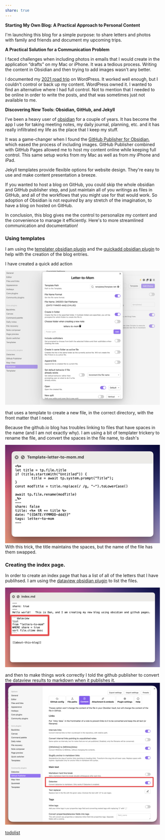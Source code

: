 ```yaml
---
share: true
---
```




**Starting My Own Blog: A Practical Approach to Personal Content**

I'm launching this blog for a simple purpose: to share letters and photos with family and friends and document my upcoming trips.

**A Practical Solution for a Communication Problem**

I faced challenges when including photos in emails that I would create in the application “drafts” on my Mac or iPhone. It was a tedious process. Writing the content in Obsidian and then trying to add images wasn't any better.

I documented my [2021 road trip](weaties2021roadtrip.com) on WordPress. It worked well enough, but I couldn't control or back up my content. WordPress owned it. I wanted to find an alternative where I had full control.  Not to mention that I needed to be online in order to write the posts, and that was sometimes just not available to me.

**Discovering New Tools: Obsidian, GitHub, and Jekyll**

I’ve been a heavy user of [obsidian](https://obsidian.md) for a couple of years.  It has become the app I use for taking meeting notes, my daily journal, planning, etc.  and it has really infiltrated my life as the place that I keep my stuff.

It was a game-changer when I found the [GitHub Publisher for Obsidian](https://github.com/ObsidianPublisher/obsidian-github-publisher), which eased the process of including images. GitHub Publisher combined with GitHub Pages allowed me to host my content online while keeping full control.   This same setup works from my Mac as well as from my iPhone and iPad.

Jekyll templates provide flexible options for website design. They're easy to use and make content presentation a breeze.

If you wanted to host a blog on GitHub, you could skip the whole obsidian and GitHub publisher step, and just maintain all of you writings as files in GitHub, and all of the workflows that you might use for that would work.   So adoption of Obsidian is not _required_ by any stretch of the imagination, to have a blog on hosted on GitHub.

In conclusion, this blog gives me the control to personalize my content and the convenience to manage it efficiently. Here's to more streamlined communication and documentation!

### Using templates 
I am using the [templater obsidian plugin](https://github.com/SilentVoid13/Templater) and the [quickadd obsidian plugin](https://quickadd.obsidian.guide/docs/) to help with the creation of the blog entries.  

I have created a quick add action 

![CleanShot 2024-02-03 at 16.26.34@2x](./attachments/CleanShot%202024-02-03%20at%2016.26.34@2x.png)

that uses a template to create a new file, in the correct directory, with the front matter that I need.

Because the github.io blog has troubles linking to files that have spaces in the name (and I am not exactly why).  I am using a bit of templater trickery to rename the file, and convert the spaces in the file name, to dash's

![CleanShot 2024-02-03 at 16.25.08@2x 1](./attachments/CleanShot%202024-02-03%20at%2016.25.08@2x%201.png)
With this trick, the title maintains the spaces, but the name of the file has them swapped.

### Creating the index page.

In order to create an index page that has a list of all of the letters that I have publihsed. I am using the [dataview obsidian plugin](https://blacksmithgu.github.io/obsidian-dataview/) to list the files.

![CleanShot 2024-02-03 at 16.30.23@2x 1](./attachments/CleanShot%202024-02-03%20at%2016.30.23@2x%201.png)

and then to make things work correctly I told the github publisher to convert the dataview results to markdown when it publishes it. ![CleanShot 2024-02-03 at 16.33.48@2x](./attachments/CleanShot%202024-02-03%20at%2016.33.48@2x.png)



[todolist](./todolist.md)